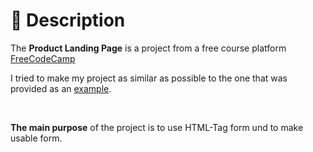# 📃 Description
The **Product Landing Page** is a project from a free course platform [FreeCodeCamp](https://www.freecodecamp.org/)

I tried to make my project as similar as possible to the one that was provided as an [example](https://codepen.io/freeCodeCamp/pen/VPaoNP).

<br>

**The main purpose** of the project is to use HTML-Tag form und to make usable form.
